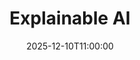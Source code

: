 ---
type: lecture
date: 2025-12-10T11:00:00
title: "Explainable AI"
lecture_type: Lecture
thumbnail: /static_files/presentations/lec.jpg
links:
- url: https://github.com/data-mining-UniPI/teaching25/tree/lectures/human_centered
  name: slides
hide_from_announcments: true
---